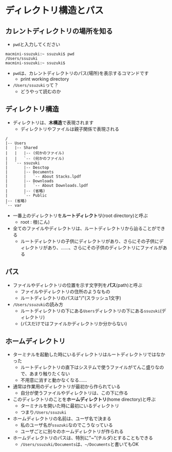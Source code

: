 ディレクトリ構造とパス
====

カレントディレクトリの場所を知る
----

* `pwd`と入力してください

```
macmini-ssuzuki:~ ssuzuki$ pwd
/Users/ssuzuki
macmini-ssuzuki:~ ssuzuki$ 
```

* `pwd`は、カレントディレクトリのパス(場所)を表示するコマンドです
    * print working directory
* `/Users/ssuzuki`って？
    * どうやって読むのか

ディレクトリ構造
----

* ディレクトリは、**木構造**で表現されます
    * ディレクトリやファイルは親子関係で表現される

```
/
|-- Users
|   |-- Shared
|   |   |-- (何かのファイル)
|   |   `-- (何かのファイル)
|   `-- ssuzuki
|       |-- Desctop
|       |-- Documents
|       |   `-- About Stacks.lpdf
|       |-- Downloads
|       |   `-- About Downloads.lpdf
|       |-- (省略)
|       `-- Public
|-- (省略)
`-- var
```

* 一番上のディレクトリを**ルートディレクトリ**(root directory)と呼ぶ
    * root : 根(こん)
* 全てのファイルやディレクトリは、ルートディレクトリから辿ることができる
    * ルートディレクトリの子供にディレクトリがあり、さらにその子供にディレクトリがあり、……、さらにその子供のディレクトリにファイルがある

パス
----

* ファイルやディレクトリの位置を示す文字列を**パス**(path)と呼ぶ
    * ファイルやディレクトリの住所のようなもの
    * ルートディレクトリのパスは"/"(スラッシュ1文字)
* `/Users/ssuzuki`の読み方
    * ルートディレクトリの下にある`Users`ディレクトリの下にある`ssuzuki`(ディレクトリ)
    * (パスだけではファイルかディレクトリか分からない)

ホームディレクトリ
----

* ターミナルを起動した時にいるディレクトリはルートディレクトリではなかった
    * ルートディレクトリの直下はシステムで使うファイルがてんこ盛りなので、あまり触りたくない
    * 不用意に消すと動かなくなる……
* 通常は作業用のディレクトリが最初から作られている
    * 自分が使うファイルやディレクトリは、この下に作る
* このディレクトリのことを**ホームディレクトリ**(home directory)と呼ぶ
    * ターミナルを開いた時に最初にいるディレクトリ
    * つまり`/Users/ssuzuki`
* ホームディレクトリの名前は、ユーザ名で決まる
    * 私のユーザ名が`ssuzuki`なのでこうなっている
    * ユーザごとに別々のホームディレクトリが作られる
* ホームディレクトリのパスは、特別に"~"(チルダ)とすることもできる
    * `/Users/ssuzuki/Documents`は、`~/Documents`と書いてもOK
